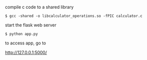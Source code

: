 compile c code to a shared library

```
$ gcc -shared -o libcalculator_operations.so -fPIC calculator.c
```

start the flask web server

```
$ python app.py
```

to access app, go to

http://127.0.0.1:5000/
